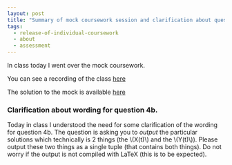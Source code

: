 ```yaml
---
layout: post
title: "Summary of mock coursework session and clarification about question 4b"
tags:
  - release-of-individual-coursework
  - about
  - assessment
---
```


In class today I went over the mock coursework.

You can see a recording of the class [here](https://cardiff.cloud.panopto.eu/Panopto/Pages/Viewer.aspx?id=57ab8e8d-9783-401d-ad3f-b23900a5699e)

The solution to the mock is available [here]({{site.baseurl}}/assets/assessment/mock/solution.ipynb)

### Clarification about wording for question 4b.

Today in class I understood the need for some clarification of the wording for
question 4b. The question is asking you to _output_ the particular solutions which
technically is 2 things (the \\(X(t)\\) and the \\(Y(t)\\)). Please output these
two things as a single tuple (that contains both things). Do not worry if the
output is not compiled with LaTeX (this is to be expected).
